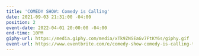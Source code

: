 ```yaml
---
title: 'COMEDY SHOW: Comedy is Calling'
date: 2021-09-03 21:31:00 -04:00
position: 2
event-date: 2022-04-01 20:00:00 -04:00
end-time: 10PM
giphy-url: https://media.giphy.com/media/xTk9ZNSEaGv7FtKY6s/giphy.gif
event-url: https://www.eventbrite.com/e/comedy-show-comedy-is-calling-tickets-311848125137
---
```



